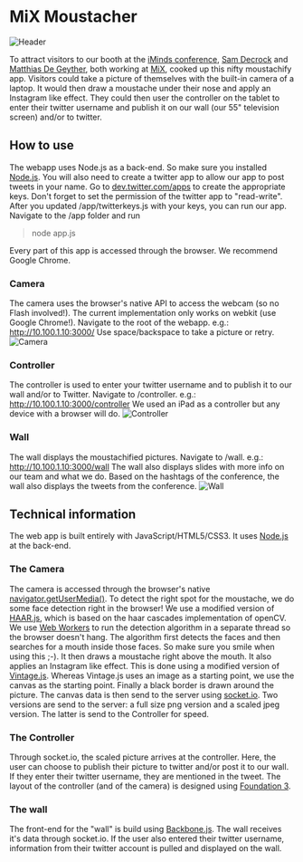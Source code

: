 # MiX Moustacher

![Header](http://labm.github.com/imindsmustache/img/header.jpg)

To attract visitors to our booth at the [iMinds conference](http://iminds.creativemediadays.be "iMinds The Conference"), [Sam Decrock](https://github.com/samdecrock) and [Matthias De Geyther](https://github.com/matthiasdg), both working at [MiX](http://mix.iminds.be "MiX"), cooked up this nifty moustachify app. Visitors could take a picture of themselves with the built-in camera of a laptop. It would then draw a moustache under their nose and apply an Instagram like effect. They could then user the controller on the tablet to enter their twitter username and publish it on our wall (our 55" television screen) and/or to twitter.

## How to use

The webapp uses Node.js as a back-end. So make sure you installed [Node.js](http://nodejs.org/ "Node.js"). You will also need to create a twitter app to allow our app to post tweets in your name. Go to [dev.twitter.com/apps](https://dev.twitter.com/apps) to create the appropriate keys. Don't forget to set the permission of the twitter app to "read-write". After you updated /app/twitterkeys.js with your keys, you can run our app. Navigate to the /app folder and run

> node app.js

Every part of this app is accessed through the browser. We recommend Google Chrome.

### Camera

The camera uses the browser's native API to access the webcam (so no Flash involved!). The current implementation only works on webkit (use Google Chrome!). Navigate to the root of the webapp. e.g.: http://10.100.1.10:3000/ Use space/backspace to take a picture or retry.
![Camera](http://labm.github.com/imindsmustache/img/camera.jpg)

### Controller

The controller is used to enter your twitter username and to publish it to our wall and/or to Twitter. Navigate to /controller. e.g.: http://10.100.1.10:3000/controller We used an iPad as a controller but any device with a browser will do.
![Controller](http://labm.github.com/imindsmustache/img/controller.jpg)

### Wall

The wall displays the moustachified pictures. Navigate to /wall. e.g.: http://10.100.1.10:3000/wall The wall also displays slides with more info on our team and what we do. Based on the hashtags of the conference, the wall also displays the tweets from the conference.
![Wall](http://labm.github.com/imindsmustache/img/wall.jpg)

## Technical information

The web app is built entirely with JavaScript/HTML5/CSS3. It uses [Node.js](http://nodejs.org) at the back-end.

### The Camera
The camera is accessed through the browser's native [navigator.getUserMedia()](http://www.html5rocks.com/en/tutorials/getusermedia/intro/). To detect the right spot for the moustache, we do some face detection right in the browser! We use a modified version of [HAAR.js](https://github.com/foo123/HAAR.js), which is based on the haar cascades implementation of openCV. We use [Web Workers](http://www.html5rocks.com/en/tutorials/workers/basics/) to run the detection algorithm in a separate thread so the browser doesn't hang. The algorithm first detects the faces and then searches for a mouth inside those faces. So make sure you smile when using this ;-). It then draws a moustache right above the mouth. It also applies an Instagram like effect. This is done using a modified version of [Vintage.js](http://vintagejs.com/). Whereas Vintage.js uses an image as a starting point, we use the canvas as the starting point. Finally a black border is drawn around the picture. The canvas data is then send to the server using [socket.io](http://socket.io/). Two versions are send to the server: a full size png version and a scaled jpeg version. The latter is send to the Controller for speed.

### The Controller
Through socket.io, the scaled picture arrives at the controller. Here, the user can choose to publish their picture to twitter and/or post it to our wall. If they enter their twitter username, they are mentioned in the tweet. The layout of the controller (and of the camera) is designed using [Foundation 3](http://foundation.zurb.com/).

### The wall
The front-end for the "wall" is build using [Backbone.js](http://documentcloud.github.com/backbone/). The wall receives it's data through socket.io. If the user also entered their twitter username, information from their twitter account is pulled and displayed on the wall.


